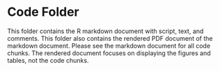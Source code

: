 # Code Folder
This folder contains the R markdown document with script, text, and comments. This folder also contains the rendered PDF document of the markdown document.
Please see the markdown document for all code chunks. The rendered document focuses on displaying the figures and tables, not the code chunks.
